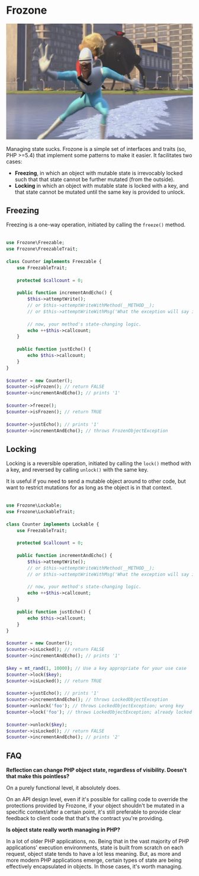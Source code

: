 # Frozone

![Frozone stops writes like a boss](frozone.jpg)

Managing state sucks. Frozone is a simple set of interfaces and traits (so, PHP >=5.4) that implement some patterns to make it easier. It facilitates two cases:

* **Freezing**, in which an object with mutable state is irrevocably locked such that that state cannot be further mutated (from the outside).
* **Locking** in which an object with mutable state is locked with a key, and that state cannot be mutated until the same key is provided to unlock.

## Freezing

Freezing is a one-way operation, initiated by calling the ```freeze()``` method.

```php

use Frozone\Freezable;
use Frozone\FreezableTrait;

class Counter implements Freezable {
    use FreezableTrait;

    protected $callcount = 0;

    public function incrementAndEcho() {
        $this->attemptWrite();
        // or $this->attemptWriteWithMethod(__METHOD__);
        // or $this->attemptWriteWithMsg('What the exception will say if it's frozen');

        // now, your method's state-changing logic.
        echo ++$this->callcount;
    }

    public function justEcho() {
        echo $this->callcount;
    }
}

$counter = new Counter();
$counter->isFrozen(); // return FALSE
$counter->incrementAndEcho(); // prints '1'

$counter->freeze();
$counter->isFrozen(); // return TRUE

$counter->justEcho(); // prints '1'
$counter->incrementAndEcho(); // throws FrozenObjectException

```

## Locking

Locking is a reversible operation, initiated by calling the ```lock()``` method with a key, and reversed by calling ```unlock()``` with the same key.

It is useful if you need to send a mutable object around to other code, but want to restrict mutations for as long as the object is in that context.

```php

use Frozone\Lockable;
use Frozone\LockableTrait;

class Counter implements Lockable {
    use FreezableTrait;

    protected $callcount = 0;

    public function incrementAndEcho() {
        $this->attemptWrite();
        // or $this->attemptWriteWithMethod(__METHOD__);
        // or $this->attemptWriteWithMsg('What the exception will say if it's frozen');

        // now, your method's state-changing logic.
        echo ++$this->callcount;
    }

    public function justEcho() {
        echo $this->callcount;
    }
}

$counter = new Counter();
$counter->isLocked(); // return FALSE
$counter->incrementAndEcho(); // prints '1'

$key = mt_rand(1, 10000); // Use a key appropriate for your use case
$counter->lock($key);
$counter->isLocked(); // return TRUE

$counter->justEcho(); // prints '1'
$counter->incrementAndEcho(); // throws LockedObjectException
$counter->unlock('foo'); // throws LockedObjectException; wrong key
$counter->lock('foo'); // throws LockedObjectException; already locked

$counter->unlock($key);
$counter->isLocked(); // return FALSE
$counter->incrementAndEcho(); // prints '2'

```

## FAQ

**Reflection can change PHP object state, regardless of visibility. Doesn't that make this pointless?**

On a purely functional level, it absolutely does.

On an API design level, even if it's possible for calling code to override the protections provided by Frozone, if your object shouldn't be mutated in a specific context/after a certain point, it's still preferable to provide clear feedback to client code that that's the contract you're providing.

**Is object state really worth managing in PHP?**

In a lot of older PHP applications, no. Being that in the vast majority of PHP applications' execution environments, state is built from scratch on each request, object state tends to have a lot less meaning. But, as more and more modern PHP applications emerge, certain types of state are being effectively encapsulated in objects. In those cases, it's worth managing.


